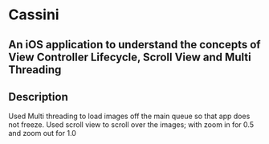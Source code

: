 # Cassini
An iOS application to understand the concepts of View Controller Lifecycle, Scroll View and Multi Threading
---
## Description
  Used Multi threading to load images off the main queue so that app does not freeze.
  Used scroll view to scroll over the images; with zoom in for 0.5 and zoom out for 1.0
  
 
